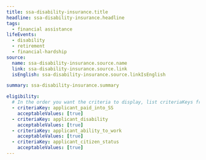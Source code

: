 ```yaml
---
title: ssa-disability-insurance.title
headline: ssa-disability-insurance.headline
tags:
  - financial assistance
lifeEvents:
  - disability
  - retirement
  - financial-hardship
source:
  name: ssa-disability-insurance.source.name
  link: ssa-disability-insurance.source.link
  isEnglish: ssa-disability-insurance.source.linkIsEnglish

summary: ssa-disability-insurance.summary

eligibility:
  # In the order you want the criteria to display, list criteriaKeys from the csv here, each followed by a comma-separated list of which values indicate eligibility for that criteria. Wrap individual values in quotes if they have inner commas.
  - criteriaKey: applicant_paid_into_SS
    acceptableValues: [true]
  - criteriaKey: applicant_disability
    acceptableValues: [true]
  - criteriaKey: applicant_ability_to_work
    acceptableValues: [true]
  - criteriaKey: applicant_citizen_status
    acceptableValues: [true]
---
```

